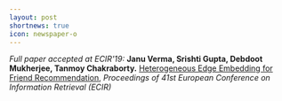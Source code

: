 ```yaml
---
layout: post
shortnews: true
icon: newspaper-o
---
```

<i>Full paper accepted at ECIR'19:</i> <b>Janu Verma, Srishti Gupta, Debdoot Mukherjee, Tanmoy Chakraborty.</b> <font color="blue"><a href="/papers/Hike_ECIR2019.pdf">Heterogeneous Edge Embedding for Friend Recommendation</a></font>, <i>Proceedings of 41st European Conference on Information Retrieval (ECIR)